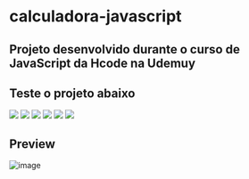 # calculadora-javascript

## Projeto desenvolvido durante o curso de JavaScript da Hcode na Udemuy

## Teste o projeto abaixo
<a href="https://jeansilvatech.github.io/calculadora-javascript/" target="_blank"><img src="https://img.shields.io/badge/Google_chrome-4285F4?style=for-the-badge&logo=Google-chrome&logoColor=white"/></a>
<a href="https://jeansilvatech.github.io/calculadora-javascript/" target="_blank"><img src="https://img.shields.io/badge/Firefox_Browser-FF7139?style=for-the-badge&logo=Firefox-Browser&logoColor=white"/></a>
<a href="https://jeansilvatech.github.io/calculadora-javascript/" target="_blank"><img src="https://img.shields.io/badge/Microsoft_Edge-0078D7?style=for-the-badge&logo=Microsoft-edge&logoColor=white"/></a>
<a href="https://jeansilvatech.github.io/calculadora-javascript/" target="_blank"><img src="https://img.shields.io/badge/Opera-FF1B2D?style=for-the-badge&logo=Opera&logoColor=white" /></a>
<a href="https://jeansilvatech.github.io/calculadora-javascript/" target="_blank"><img src="https://img.shields.io/badge/Safari-FFFFFF?style=for-the-badge&logo=Safari&logoColor=black"/></a>
<a href="https://jeansilvatech.github.io/calculadora-javascript/" target="_blank"><img src="https://img.shields.io/badge/Brave-000000?style=for-the-badge&logo=Brave&logoColor=white"/></a>

## Preview
![image](https://user-images.githubusercontent.com/23384348/173868261-054b9dc6-d3b6-4aeb-8a02-f0110e5cd01b.png)
